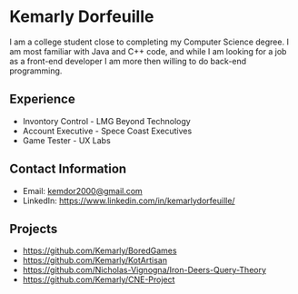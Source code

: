 # Kemarly Dorfeuille
I am a college student close to completing my Computer Science degree. I am most familiar with Java and C++ code, and while I am looking for a job as a front-end developer I am more then willing to do back-end programming.

## Experience 
- Invontory Control - LMG Beyond Technology
- Account Executive - Spece Coast Executives
- Game Tester - UX Labs

## Contact Information
- Email: kemdor2000@gmail.com
- LinkedIn: https://www.linkedin.com/in/kemarlydorfeuille/

## Projects
- https://github.com/Kemarly/BoredGames
- https://github.com/Kemarly/KotArtisan
- https://github.com/Nicholas-Vignogna/Iron-Deers-Query-Theory
- https://github.com/Kemarly/CNE-Project
